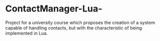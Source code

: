 # ContactManager-Lua-

Project for a university course which proposes the creation of a system capable of handling contacts, but with the characteristic of being implemented in Lua.
